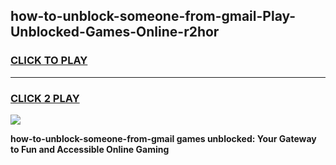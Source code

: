 
## how-to-unblock-someone-from-gmail-Play-Unblocked-Games-Online-r2hor
<h3>
<a href="https://premium76.site?title=how-to-unblock-someone-from-gmail&ref=25A">CLICK TO PLAY</a></h3>
<hr>

<h3>
<a href="https://premium76.site?title=how-to-unblock-someone-from-gmail&ref=25A">CLICK 2 PLAY</a>
  
</h3>

<a href="https://premium76.site?title=how-to-unblock-someone-from-gmail&ref=25A"><img src="https://clearcache.store/games.png"></a>


**how-to-unblock-someone-from-gmail games unblocked: Your Gateway to Fun and Accessible Online Gaming**
